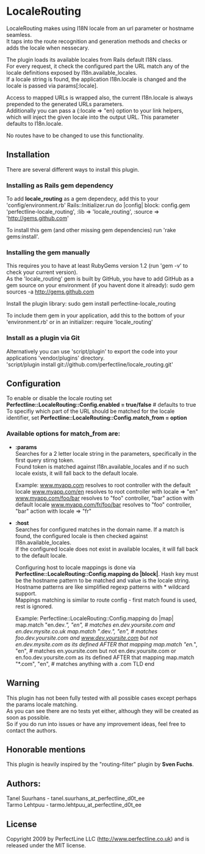 # LocaleRouting

LocaleRouting makes using I18N locale from an url parameter or hostname seamless.  
It taps into the route recognition and generation methods and checks or adds the locale when nessecary.

The plugin loads its available locales from Rails default I18N class.  
For every request, it check the configured part the URL match any of the locale definitions exposed by I18n.available_locales.  
If a locale string is found, the application I18n.locale is changed and the locale is passed via params[:locale].

Access to mapped URLs is wrapped also, the current I18n.locale is always prepended to the generated URLs parameters.  
Additionally you can pass a {:locale => "en} option to your link helpers, which will inject the given locale into the output URL.
This parameter defaults to I18n.locale.

No routes have to be changed to use this functionality.

## Installation

There are several different ways to install this plugin.  

### Installing as Rails gem dependency

To add **locale_routing** as a gem dependecy, add this to your 'config/environment.rb' Rails::Initializer.run do |config| block:
	config.gem 'perfectline-locale_routing', :lib => 'locale_routing', :source => 'http://gems.github.com'

To install this gem (and other missing gem dependencies) run 'rake gems:install'.

### Installing the gem manually

This requires you to have at least RubyGems version 1.2 (run 'gem -v' to check your current version).  
As the 'locale_routing' gem is built by GitHub, you have to add GitHub as a gem source on your environment (if you havent done it already):
	sudo gem sources -a http://gems.github.com

Install the plugin library:
	sudo gem install perfectline-locale_routing

To include them gem in your application, add this to the bottom of your 'environment.rb' or in an initializer:
	require 'locale_routing'
 
### Install as a plugin via Git

Alternatively you can use 'script/plugin' to export the code into your applications 'vendor/plugins' directory.  
	'script/plugin install git://github.com/perfectline/locale_routing.git'

## Configuration

To enable or disable the locale routing set **Perfectline::LocaleRouting::Config.enabled = true/false** # defaults to true
To specifiy which part of the URL should be matched for the locale identifier, set **Perfectline::LocaleRouting::Config.match_from = option**

### Available options for match_from are:
*   **:params**  
    Searches for a 2 letter locale string in the parameters, specifically in the first query stirng token.   
    Found token is matched against I18n.available_locales and if no such locale exists, it will fall back to the default locale.

    Example:
        www.myapp.com resolves to root controller with the default locale
        www.myapp.com/en resolves to root controller with locale => "en"
        www.myapp.com/foo/bar resolves to "foo" controller, "bar" action with default locale
        www.myapp.com/fr/foo/bar resolves to "foo" controller, "bar" action with locale => "fr"

*   **:host**  
    Searches for configured matches in the domain name. If a match is found, the configured locale is then checked against I18n.available_locales.  
    If the configured locale does not exist in available locales, it will fall back to the default locale.

    Configuring host to locale mappings is done via **Perfectline::LocaleRouting::Config.mapping do |block|**.
    Hash key must be the hostname pattern to be matched and value is the locale string.  
    Hostname patterns are like simplified regexp patterns with * wildcard support.  
    Mappings matching is similar to route config - first match found is used, rest is ignored.

    Example:
        Perfectline::LocaleRouting::Config.mapping do |map|
          map.match "en.dev.*", "en", # matches en.dev.yoursite.com and en.dev.mysite.co.uk
          map.match "*.dev.*",  "en", # matches foo.dev.yoursite.com and www.dev.yoursite.com but not en.dev.mysite.com as its defined AFTER that mapping
          map.match "en.*",     "en", # matches en.yoursite.com but not en.dev.yoursite.com or en.foo.dev.yoursite.com as its defined AFTER that mapping
          map.match "*.com",    "en", # matches anything with a .com TLD
        end

## Warning
This plugin has not been fully tested with all possible cases except perhaps the params locale matching.  
As you can see there are no tests yet either, although they will be created as soon as possible.  
So if you do run into issues or have any improvement ideas, feel free to contact the authors.  

## Honorable mentions
This plugin is heavily inspired by the "routing-filter" plugin by **Sven Fuchs**.

## Authors:
Tanel Suurhans - tanel.suurhans_at_perfectline_d0t_ee  
Tarmo Lehtpuu - tarmo.lehtpuu_at_perfectline_d0t_ee

## License
Copyright 2009 by PerfectLine LLC (<http://www.perfectline.co.uk>) and is released under the MIT license.
